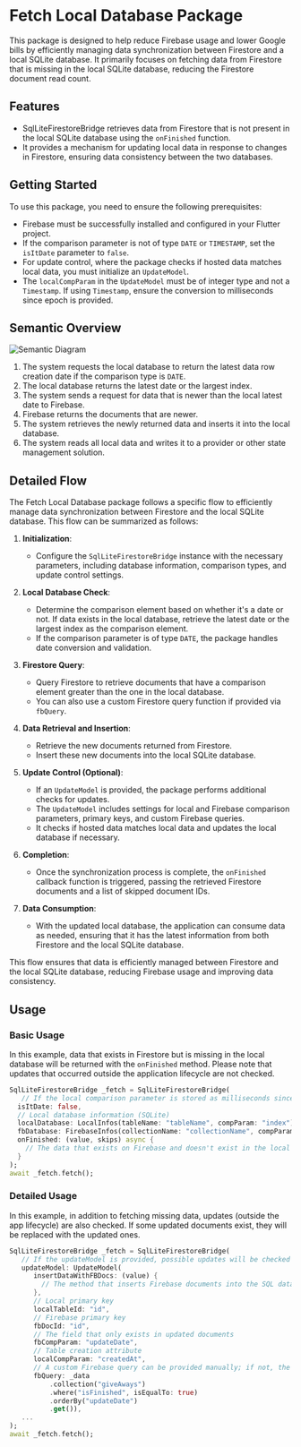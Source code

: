 # Fetch Local Database Package

This package is designed to help reduce Firebase usage and lower Google bills by efficiently managing data synchronization between Firestore and a local SQLite database. It primarily focuses on fetching data from Firestore that is missing in the local SQLite database, reducing the Firestore document read count.

## Features

- SqlLiteFirestoreBridge retrieves data from Firestore that is not present in the local SQLite database using the `onFinished` function.
- It provides a mechanism for updating local data in response to changes in Firestore, ensuring data consistency between the two databases.

## Getting Started

To use this package, you need to ensure the following prerequisites:

- Firebase must be successfully installed and configured in your Flutter project.
- If the comparison parameter is not of type `DATE` or `TIMESTAMP`, set the `isItDate` parameter to `false`.
- For update control, where the package checks if hosted data matches local data, you must initialize an `UpdateModel`.
- The `localCompParam` in the `UpdateModel` must be of integer type and not a `Timestamp`. If using `Timestamp`, ensure the conversion to milliseconds since epoch is provided.

## Semantic Overview

![Semantic Diagram](https://user-images.githubusercontent.com/83311854/155860360-26652368-885a-4182-95fb-77cb4855c835.png)

1. The system requests the local database to return the latest data row creation date if the comparison type is `DATE`.
2. The local database returns the latest date or the largest index.
3. The system sends a request for data that is newer than the local latest date to Firebase.
4. Firebase returns the documents that are newer.
5. The system retrieves the newly returned data and inserts it into the local database.
6. The system reads all local data and writes it to a provider or other state management solution.

## Detailed Flow

The Fetch Local Database package follows a specific flow to efficiently manage data synchronization between Firestore and the local SQLite database. This flow can be summarized as follows:

1. **Initialization**:
   - Configure the `SqlLiteFirestoreBridge` instance with the necessary parameters, including database information, comparison types, and update control settings.

2. **Local Database Check**:
   - Determine the comparison element based on whether it's a date or not. If data exists in the local database, retrieve the latest date or the largest index as the comparison element.
   - If the comparison parameter is of type `DATE`, the package handles date conversion and validation.

3. **Firestore Query**:
   - Query Firestore to retrieve documents that have a comparison element greater than the one in the local database.
   - You can also use a custom Firestore query function if provided via `fbQuery`.

4. **Data Retrieval and Insertion**:
   - Retrieve the new documents returned from Firestore.
   - Insert these new documents into the local SQLite database.

5. **Update Control (Optional)**:
   - If an `UpdateModel` is provided, the package performs additional checks for updates.
   - The `UpdateModel` includes settings for local and Firebase comparison parameters, primary keys, and custom Firebase queries.
   - It checks if hosted data matches local data and updates the local database if necessary.

6. **Completion**:
   - Once the synchronization process is complete, the `onFinished` callback function is triggered, passing the retrieved Firestore documents and a list of skipped document IDs.

7. **Data Consumption**:
   - With the updated local database, the application can consume data as needed, ensuring that it has the latest information from both Firestore and the local SQLite database.

This flow ensures that data is efficiently managed between Firestore and the local SQLite database, reducing Firebase usage and improving data consistency.


## Usage

### Basic Usage

In this example, data that exists in Firestore but is missing in the local database will be returned with the `onFinished` method. Please note that updates that occurred outside the application lifecycle are not checked.

```dart
SqlLiteFirestoreBridge _fetch = SqlLiteFirestoreBridge(
   // If the local comparison parameter is stored as milliseconds since epoch...
  isItDate: false,
  // Local database information (SQLite)
  localDatabase: LocalInfos(tableName: "tableName", compParam: "index"),
  fbDatabase: FirebaseInfos(collectionName: "collectionName", compParam: "index"),
  onFinished: (value, skips) async {
    // The data that exists on Firebase and doesn't exist in the local database
  }
);
await _fetch.fetch();
```

### Detailed Usage

In this example, in addition to fetching missing data, updates (outside the app lifecycle) are also checked. If some updated documents exist, they will be replaced with the updated ones.

```dart
SqlLiteFirestoreBridge _fetch = SqlLiteFirestoreBridge(
   // If the updateModel is provided, possible updates will be checked
   updateModel: UpdateModel(
      insertDataWithFBDocs: (value) {
        // The method that inserts Firebase documents into the SQL database should be provided here
      },
      // Local primary key
      localTableId: "id",
      // Firebase primary key
      fbDocId: "id",
      // The field that only exists in updated documents
      fbCompParam: "updateDate",
      // Table creation attribute
      localCompParam: "createdAt",
      // A custom Firebase query can be provided manually; if not, the query will order the collection with fbCompParam
      fbQuery: _data
          .collection("giveAways")
          .where("isFinished", isEqualTo: true)
          .orderBy("updateDate")
          .get()),
   ...
);
await _fetch.fetch();
```

